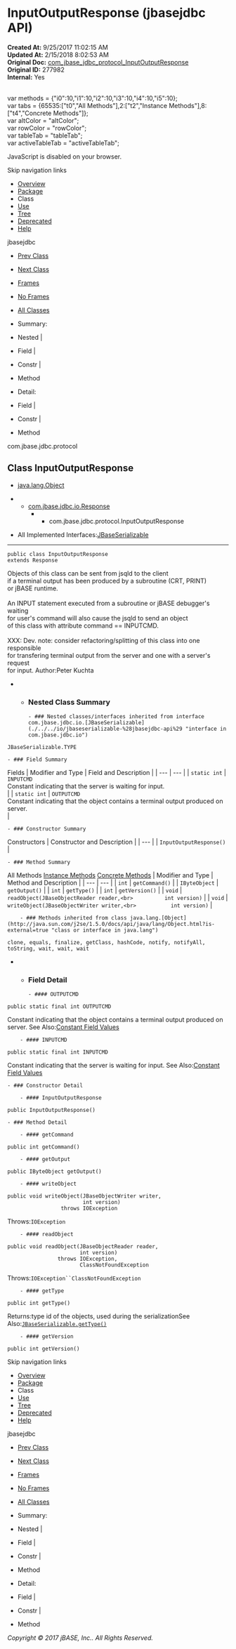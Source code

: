 # InputOutputResponse (jbasejdbc   API)

**Created At:** 9/25/2017 11:02:15 AM  
**Updated At:** 2/15/2018 8:02:53 AM  
**Original Doc:** [com_jbase_jdbc_protocol_InputOutputResponse](https://docs.jbase.com/39240-protocol/com_jbase_jdbc_protocol_InputOutputResponse)  
**Original ID:** 277982  
**Internal:** Yes  

<!--<br>    try {<br>        if (location.href.indexOf('is-external=true') == -1) {<br>            parent.document.title="InputOutputResponse (jbasejdbc   API)";<br>        }<br>    }<br>    catch(err) {<br>    }<br>//--><br>var methods = {"i0":10,"i1":10,"i2":10,"i3":10,"i4":10,"i5":10};<br>var tabs = {65535:["t0","All Methods"],2:["t2","Instance Methods"],8:["t4","Concrete Methods"]};<br>var altColor = "altColor";<br>var rowColor = "rowColor";<br>var tableTab = "tableTab";<br>var activeTableTab = "activeTableTab";
JavaScript is disabled on your browser.

Skip navigation links

- [Overview](../../../../overview-summary.html)
- [Package](./../com.jbase.jdbc.protocol-%28jbasejdbc---api%29)
- Class
- [Use](./../class-use/uses-of-class-com.jbase.jdbc.protocol.inputoutputresponse-%28jbasejdbc---api%29)
- [Tree](./../com.jbase.jdbc.protocol-class-hierarchy-%28jbasejdbc---api%29)
- [Deprecated](../../../../deprecated-list.html)
- [Help](../../../../help-doc.html)


jbasejdbc <br>

- [Prev Class](./../fetchrequest-%28jbasejdbc---api%29 "class in com.jbase.jdbc.protocol")
- [Next Class](./../loadsubroutinerequest-%28jbasejdbc---api%29 "class in com.jbase.jdbc.protocol")


- [Frames](./.)
- [No Frames](./.)


- [All Classes](../../../../allclasses-noframe.html)


<!--<br>  allClassesLink = document.getElementById("allclasses\_navbar\_top");<br>  if(window==top) {<br>    allClassesLink.style.display = "block";<br>  }<br>  else {<br>    allClassesLink.style.display = "none";<br>  }<br>  //-->

- Summary:
- Nested |
- Field |
- Constr |
- Method


- Detail:
- Field |
- Constr |
- Method

com.jbase.jdbc.protocol

## Class InputOutputResponse

- [java.lang.Object](http://java.sun.com/j2se/1.5.0/docs/api/java/lang/Object.html?is-external=true "class or interface in java.lang")
- - [com.jbase.jdbc.io.Response](./../../io/response-%28jbasejdbc-api%29 "class in com.jbase.jdbc.io")
    - - com.jbase.jdbc.protocol.InputOutputResponse


- All Implemented Interfaces:[JBaseSerializable](./../../io/jbaseserializable-%28jbasejdbc-api%29 "interface in com.jbase.jdbc.io")
* * *


```
public class InputOutputResponse
extends Response
```

Objects of this class can be sent from jsqld to the client<br> if a terminal output has been produced by a subroutine (CRT, PRINT)<br> or jBASE runtime.<br><br> An INPUT statement executed from a subroutine or jBASE debugger's waiting<br> for user's command will also cause the jsqld to send an object<br> of this class with attribute command == INPUTCMD.<br><br> XXX: Dev. note: consider refactoring/splitting of this class into one responsible<br> for transfering terminal output from the server and one with a server's request<br> for input.
Author:Peter Kuchta

- - ### Nested Class Summary

        - ### Nested classes/interfaces inherited from interface com.jbase.jdbc.io.[JBaseSerializable](./../../io/jbaseserializable-%28jbasejdbc-api%29 "interface in com.jbase.jdbc.io")
`JBaseSerializable.TYPE`


    - ### Field Summary


Fields | Modifier and Type | Field and Description |
| --- | --- |
| `static int` | `INPUTCMD`<br>Constant indicating that the server is waiting for input.<br> |
| `static int` | `OUTPUTCMD`<br>Constant indicating that the object contains a terminal output produced on server.<br> |


    - ### Constructor Summary


Constructors | Constructor and Description |
| --- |
| `InputOutputResponse()`  |


    - ### Method Summary


All Methods [Instance Methods](javascript:show%282%29;) [Concrete Methods](javascript:show%288%29;) | Modifier and Type | Method and Description |
| --- | --- |
| `int` | `getCommand()`  |
| `IByteObject` | `getOutput()`  |
| `int` | `getType()`  |
| `int` | `getVersion()`  |
| `void` | `readObject(JBaseObjectReader reader,<br>          int version)`  |
| `void` | `writeObject(JBaseObjectWriter writer,<br>           int version)`  |


        - ### Methods inherited from class java.lang.[Object](http://java.sun.com/j2se/1.5.0/docs/api/java/lang/Object.html?is-external=true "class or interface in java.lang")
`clone, equals, finalize, getClass, hashCode, notify, notifyAll, toString, wait, wait, wait`

- - ### Field Detail

        - #### OUTPUTCMD

```
public static final int OUTPUTCMD
```

Constant indicating that the object contains a terminal output produced on server.
See Also:[Constant Field Values](../../../../constant-values.html#com.jbase.jdbc.protocol.InputOutputResponse.OUTPUTCMD)


        - #### INPUTCMD

```
public static final int INPUTCMD
```

Constant indicating that the server is waiting for input.
See Also:[Constant Field Values](../../../../constant-values.html#com.jbase.jdbc.protocol.InputOutputResponse.INPUTCMD)


    - ### Constructor Detail

        - #### InputOutputResponse

```
public InputOutputResponse()
```


    - ### Method Detail

        - #### getCommand

```
public int getCommand()
```


        - #### getOutput

```
public IByteObject getOutput()
```


        - #### writeObject

```
public void writeObject(JBaseObjectWriter writer,
                        int version)
                 throws IOException
```
Throws:`IOException`


        - #### readObject

```
public void readObject(JBaseObjectReader reader,
                       int version)
                throws IOException,
                       ClassNotFoundException
```
Throws:`IOException``ClassNotFoundException`


        - #### getType

```
public int getType()
```
Returns:type id of the objects, used during the serializationSee Also:[`JBaseSerializable.getType()`](/39232-io/com_jbase_jdbc_io_jbaseserializable#getType--)


        - #### getVersion

```
public int getVersion()
```

Skip navigation links

- [Overview](../../../../overview-summary.html)
- [Package](./../com.jbase.jdbc.protocol-%28jbasejdbc---api%29)
- Class
- [Use](./../class-use/uses-of-class-com.jbase.jdbc.protocol.inputoutputresponse-%28jbasejdbc---api%29)
- [Tree](./../com.jbase.jdbc.protocol-class-hierarchy-%28jbasejdbc---api%29)
- [Deprecated](../../../../deprecated-list.html)
- [Help](../../../../help-doc.html)


jbasejdbc <br>

- [Prev Class](./../fetchrequest-%28jbasejdbc---api%29 "class in com.jbase.jdbc.protocol")
- [Next Class](./../loadsubroutinerequest-%28jbasejdbc---api%29 "class in com.jbase.jdbc.protocol")


- [Frames](./.)
- [No Frames](./.)


- [All Classes](../../../../allclasses-noframe.html)


<!--<br>  allClassesLink = document.getElementById("allclasses\_navbar\_bottom");<br>  if(window==top) {<br>    allClassesLink.style.display = "block";<br>  }<br>  else {<br>    allClassesLink.style.display = "none";<br>  }<br>  //-->

- Summary:
- Nested |
- Field |
- Constr |
- Method


- Detail:
- Field |
- Constr |
- Method

*Copyright © 2017 jBASE, Inc.. All Rights Reserved.*
